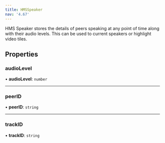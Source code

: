 ```yaml
---
title: HMSSpeaker
nav: '4.67'
---
```


HMS Speaker stores the details of peers speaking at any point of time along with
their audio levels. This can be used to current speakers or highlight video tiles.

## Properties

### audioLevel

• **audioLevel**: `number`

---

### peerID

• **peerID**: `string`

---

### trackID

• **trackID**: `string`
